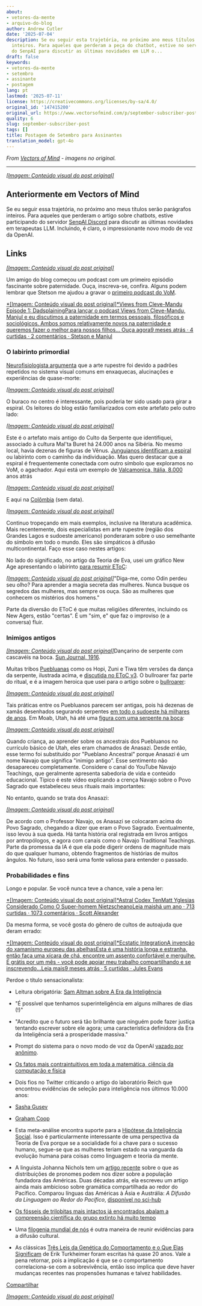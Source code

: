 ```yaml
---
about:
- vetores-da-mente
- arquivo-do-blog
author: Andrew Cutler
date: '2025-07-04'
description: Se eu seguir esta trajetória, no próximo ano meus títulos serão parágrafos
  inteiros. Para aqueles que perderam a peça do chatbot, estive no servidor Discord
  do SenpAI para discutir as últimas novidades em LLM o...
draft: false
keywords:
- vetores-da-mente
- setembro
- assinante
- postagem
lang: pt
lastmod: '2025-07-11'
license: https://creativecommons.org/licenses/by-sa/4.0/
original_id: '147415200'
original_url: https://www.vectorsofmind.com/p/september-subscriber-post
quality: 6
slug: september-subscriber-post
tags: []
title: Postagem de Setembro para Assinantes
translation_model: gpt-4o
---
```


*From [Vectors of Mind](https://www.vectorsofmind.com/p/september-subscriber-post) - imagens no original.*

---

[*[Imagem: Conteúdo visual do post original]*](https://substackcdn.com/image/fetch/$s_!5c5_!,f_auto,q_auto:good,fl_progressive:steep/https%3A%2F%2Fsubstack-post-media.s3.amazonaws.com%2Fpublic%2Fimages%2F9e5df3a6-057e-4f32-ad9d-dbbcf3aaabad_564x564.jpeg)

## Anteriormente em Vectors of Mind

Se eu seguir essa trajetória, no próximo ano meus títulos serão parágrafos inteiros. Para aqueles que perderam o artigo sobre chatbots, estive participando do servidor [SenpAI Discord](https://discord.gg/a7vZVaf9Dn) para discutir as últimas novidades em terapeutas LLM. Incluindo, é claro, o impressionante novo modo de voz da OpenAI.

## Links

[*[Imagem: Conteúdo visual do post original]*](https://substackcdn.com/image/fetch/$s_!95Qh!,f_auto,q_auto:good,fl_progressive:steep/https%3A%2F%2Fsubstack-post-media.s3.amazonaws.com%2Fpublic%2Fimages%2F95174c6a-d1fa-43d9-9f5d-dd0b08a38e1d_1344x896.png)

Um amigo do blog começou um podcast com um primeiro episódio fascinante sobre paternidade. Ouça, inscreva-se, confira. Alguns podem lembrar que Stetson me ajudou a gravar o [primeiro podcast do VoM](https://www.vectorsofmind.com/p/stetson-of-holodoxa-1).

[*[Imagem: Conteúdo visual do post original]*Views from Cleve-Mandu Episode 1: DadsplainingPara lançar o podcast Views from Cleve-Mandu, Manjul e eu discutimos a paternidade em termos pessoais, filosóficos e sociológicos. Ambos somos relativamente novos na paternidade e queremos fazer o melhor para nossos filhos… Ouça agora9 meses atrás · 4 curtidas · 2 comentários · Stetson e Manjul](https://clevemandu.substack.com/p/episode-1-dadsplaining)

### O labirinto primordial

[Neurofisiologista argumenta](https://www.bradshawfoundation.com/ancient_symbols_in_rock_art/visual_hallucinations_a_cerebral_source.php) que a arte rupestre foi devido a padrões repetidos no sistema visual comuns em enxaquecas, alucinações e experiências de quase-morte:

[*[Imagem: Conteúdo visual do post original]*](https://substackcdn.com/image/fetch/$s_!MuKI!,f_auto,q_auto:good,fl_progressive:steep/https%3A%2F%2Fsubstack-post-media.s3.amazonaws.com%2Fpublic%2Fimages%2F99e7b43e-68ba-4f68-a4e0-6fef733b814f_600x385.jpeg)

O buraco no centro é interessante, pois poderia ter sido usado para girar a espiral. Os leitores do blog estão familiarizados com este artefato pelo outro lado:

[*[Imagem: Conteúdo visual do post original]*](https://substackcdn.com/image/fetch/$s_!3kOy!,f_auto,q_auto:good,fl_progressive:steep/https%3A%2F%2Fsubstack-post-media.s3.amazonaws.com%2Fpublic%2Fimages%2F6d1b3c0d-de6b-4b64-99c1-a58b344d42e9_763x512.jpeg)

Este é o artefato mais antigo do Culto da Serpente que identifiquei, associado à cultura Mal'ta Buret há 24.000 anos na Sibéria. No mesmo local, havia dezenas de figuras de Vênus. [Junguianos identificam a espiral](https://gettherapybirmingham.com/the-labyrinth-in-jungian-psychology-traversing-the-winding-path-of-individuation/) ou labirinto com o caminho da individuação. Mas quero destacar que a espiral é frequentemente conectada com outro símbolo que exploramos no VoM, o agachador. Aqui está um exemplo de [Valcamonica, Itália, 8.000](https://www.reddit.com/r/europagans/comments/sq9ss1/the_rock_art_of_valcamonica/) anos atrás

[^1]:

[*[Imagem: Conteúdo visual do post original]*](https://substackcdn.com/image/fetch/$s_!j50r!,f_auto,q_auto:good,fl_progressive:steep/https%3A%2F%2Fsubstack-post-media.s3.amazonaws.com%2Fpublic%2Fimages%2F03b0e5a1-bfed-496f-8a7a-d4e7091bc265_600x450.jpeg)

E aqui na [Colômbia](https://commons.wikimedia.org/wiki/File:Pictogramas_caracoli.jpg) (sem data).

[*[Imagem: Conteúdo visual do post original]*](https://substackcdn.com/image/fetch/$s_!xU78!,f_auto,q_auto:good,fl_progressive:steep/https%3A%2F%2Fsubstack-post-media.s3.amazonaws.com%2Fpublic%2Fimages%2Fde4d59e7-a6fe-4cbd-a53c-90e19c44822a_220x306.jpeg)

Continuo tropeçando em mais exemplos, inclusive na literatura acadêmica. Mais recentemente, dois especialistas em arte rupestre (região dos Grandes Lagos e sudoeste americano) ponderaram sobre o uso semelhante do símbolo em todo o mundo. Eles são simpáticos à difusão multicontinental. Faço esse caso nestes artigos:

No lado do significado, no artigo da Teoria de Eva, usei um gráfico New Age apresentando o labirinto [para resumir EToC](https://www.vectorsofmind.com/i/140565846/death-and-rebirth):

[*[Imagem: Conteúdo visual do post original]*](https://substackcdn.com/image/fetch/$s_!c72a!,f_auto,q_auto:good,fl_progressive:steep/https%3A%2F%2Fsubstack-post-media.s3.amazonaws.com%2Fpublic%2Fimages%2F524fb1c0-469a-4408-9e7b-0faa12096066_564x588.jpeg)"Diga-me, como Odin perdeu seu olho? Para aprender a magia secreta das mulheres. Nunca busque os segredos das mulheres, mas sempre os ouça. São as mulheres que conhecem os mistérios dos homens."

Parte da diversão do EToC é que muitas religiões diferentes, incluindo os New Agers, estão "certas". É um "sim, e" que faz o improviso (e a conversa) fluir.

### Inimigos antigos

[*[Imagem: Conteúdo visual do post original]*](https://substackcdn.com/image/fetch/$s_!Lpse!,f_auto,q_auto:good,fl_progressive:steep/https%3A%2F%2Fsubstack-post-media.s3.amazonaws.com%2Fpublic%2Fimages%2F1ef64d09-519b-4a4c-82af-15865bf9ca33_1296x1032.png)Dançarino de serpente com cascavéis na boca. [Sun Journal, 1916](https://www.newbernsj.com/archives/miss-wientge-sees-a-hopi-snake-dance/article_a9435401-11f5-5b40-8fa5-5646b315549d.html).

Muitas tribos [Puebluanas](https://en.wikipedia.org/wiki/Puebloans) como os Hopi, Zuni e Tiwa têm versões da dança da serpente, ilustrada acima, e [discutida no EToC v3](https://www.vectorsofmind.com/p/eve-theory-of-consciousness-v3#footnote-28-140565846). O bullroarer faz parte do ritual, e é a imagem heroica que usei para o artigo sobre o [bullroarer](https://www.vectorsofmind.com/p/eve-theory-of-consciousness-v3#footnote-28-140565846):

[*[Imagem: Conteúdo visual do post original]*](https://substackcdn.com/image/fetch/$s_!g8gJ!,f_auto,q_auto:good,fl_progressive:steep/https%3A%2F%2Fsubstack-post-media.s3.amazonaws.com%2Fpublic%2Fimages%2Fb6fd33db-2118-431c-8609-b7e570c90c74_392x661.png)

Tais práticas entre os Puebluanos parecem ser antigas, pois há dezenas de xamãs desenhados segurando serpentes [em todo o sudoeste há milhares de anos](https://www.vectorsofmind.com/i/140565846/eurasia-and-the-americas). Em Moab, Utah, há até uma [figura com uma serpente na boca](https://www.gjhikes.com/2017/12/snake-in-mouth.html):

[*[Imagem: Conteúdo visual do post original]*](https://substackcdn.com/image/fetch/$s_!HHi0!,f_auto,q_auto:good,fl_progressive:steep/https%3A%2F%2Fsubstack-post-media.s3.amazonaws.com%2Fpublic%2Fimages%2Faac35feb-fff2-443b-80d5-c14e750efdfe_1600x1066.jpeg)

Quando criança, ao aprender sobre os ancestrais dos Puebluanos no currículo básico de Utah, eles eram chamados de Anasazi. Desde então, esse termo foi substituído por "Pueblano Ancestral" porque Anasazi é um nome Navajo que significa "inimigo antigo". Esse sentimento não desapareceu completamente. Considere o canal do YouTube Navajo Teachings, que geralmente apresenta sabedoria de vida e conteúdo educacional. Típico é este vídeo explicando a crença Navajo sobre o Povo Sagrado que estabeleceu seus rituais mais importantes:

No entanto, quando se trata dos Anasazi:

[*[Imagem: Conteúdo visual do post original]*](https://substackcdn.com/image/fetch/$s_!9ULz!,f_auto,q_auto:good,fl_progressive:steep/https%3A%2F%2Fsubstack-post-media.s3.amazonaws.com%2Fpublic%2Fimages%2F53d68fcc-f1af-4638-a88a-19f29ae81045_611x483.png)

De acordo com o Professor Navajo, os Anasazi se colocaram acima do Povo Sagrado, chegando a dizer que eram o Povo Sagrado. Eventualmente, isso levou à sua queda. Há tanta história oral registrada em livros antigos por antropólogos, e agora com canais como o Navajo Traditional Teachings. Parte da promessa da IA é que ela pode digerir ordens de magnitude mais do que qualquer humano, obtendo fragmentos de histórias de muitos ângulos. No futuro, isso será uma fonte valiosa para entender o passado.

### Probabilidades e fins

Longo e popular. Se você nunca teve a chance, vale a pena ler:

[*[Imagem: Conteúdo visual do post original]*Astral Codex TenMatt Yglesias Considerado Como O Super-homem NietzscheanoLeia maishá um ano · 713 curtidas · 1073 comentários · Scott Alexander](https://www.astralcodexten.com/p/matt-yglesias-considered-as-the-nietzschean)

Da mesma forma, se você gosta do gênero de cultos de autoajuda que deram errado:

[*[Imagem: Conteúdo visual do post original]*Ecstatic IntegrationA invenção do xamanismo europeu das abelhasEsta é uma história longa e estranha, então faça uma xícara de chá, encontre um assento confortável e mergulhe. É grátis por um mês - você pode apoiar meu trabalho compartilhando e se inscrevendo…Leia mais9 meses atrás · 5 curtidas · Jules Evans](https://www.ecstaticintegration.org/p/the-invention-of-european-bee-shamanism)

Perdoe o título sensacionalista:

 * Leitura obrigatória: [Sam Altman sobre A Era da Inteligência](https://ia.samaltman.com/)

 * "É possível que tenhamos superinteligência em alguns milhares de dias (!)"

 * "Acredito que o futuro será tão brilhante que ninguém pode fazer justiça tentando escrever sobre ele agora; uma característica definidora da Era da Inteligência será a prosperidade massiva."

 * Prompt do sistema para o novo modo de voz da OpenAI [vazado por anônimo](https://github.com/elder-plinius/L1B3RT45/blob/main/SYSTEMPROMPTS.mkd).

 * [Os fatos mais contraintuitivos em toda a matemática, ciência da computação e física](https://axisofordinary.substack.com/p/the-most-counterintuitive-facts-in)

 * Dois fios no Twitter criticando o artigo do laboratório Reich que encontrou evidências de seleção para inteligência nos últimos 10.000 anos:

 * [Sasha Gusev](https://twitter.com/SashaGusevPosts/status/1835685607361896632)

 * [Graham Coop](https://twitter.com/Graham_Coop/status/1837562277282959823)

 * Esta meta-análise encontra suporte para a [Hipótese da Inteligência Social](https://onlinelibrary.wiley.com/doi/full/10.1111/brv.13103?campaign=wolearlyview). Isso é particularmente interessante de uma perspectiva da Teoria de Eva porque se a socialidade foi a chave para o sucesso humano, segue-se que as mulheres teriam estado na vanguarda da evolução humana para coisas como linguagem e teoria da mente.

 * A linguista Johanna Nichols tem um [artigo recente](https://onlinelibrary.wiley.com/doi/10.1002/ajpa.24923) sobre o que as distribuições de pronomes podem nos dizer sobre a população fundadora das Américas. Duas décadas atrás, ela escreveu um artigo ainda mais ambicioso sobre gramática compartilhada ao redor do Pacífico. Comparou línguas das Américas à Ásia e Austrália: _A Difusão da Linguagem ao Redor do Pacífico_, [disponível no sci-hub](https://sci-hub.se/10.1002/evan.1360030607)

 * [Os fósseis de trilobitas mais intactos já encontrados abalam a compreensão científica do grupo extinto há muito tempo](https://phys.org/news/2024-06-pristine-trilobite-fossils-scientific-extinct.html)

 * Uma [filogenia mundial de nós](https://osf.io/preprints/osf/fw7s6) é outra maneira de reunir evidências para a difusão cultural.

 * As clássicas [Três Leis da Genética do Comportamento e o Que Elas Significam](https://journals.sagepub.com/doi/abs/10.1111/1467-8721.00084?journalCode=cdpa) de Erik Turkheimer foram escritas há quase 20 anos. Vale a pena retornar, pois a implicação é que se o comportamento correlaciona-se com a sobrevivência, então isso implica que deve haver mudanças recentes nas propensões humanas e talvez habilidades.

[Compartilhar](https://www.vectorsofmind.com/p/september-subscriber-post?action=share)

[*[Imagem: Conteúdo visual do post original]*](https://substackcdn.com/image/fetch/$s_!oKLz!,f_auto,q_auto:good,fl_progressive:steep/https%3A%2F%2Fsubstack-post-media.s3.amazonaws.com%2Fpublic%2Fimages%2F6827df63-c2b5-4a1b-aba4-1b3019e869b9_494x750.jpeg)

[^1]: Como sempre, há um grande asterisco em todas as datas de arte rupestre, particularmente porque esta imagem específica é usada por literalmente dezenas de blogs (frequentemente com a data de 8.000), mas não consegui encontrar um artigo associado ou mesmo uma fonte da Wikipedia. Isso atende ao meu padrão para um post de "links", mas não para um artigo.